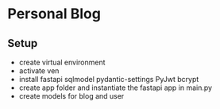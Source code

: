 # **Personal Blog**

## Setup
- create virtual environment
- activate ven
- install fastapi sqlmodel pydantic-settings PyJwt bcrypt
- create app folder and instantiate the fastapi app in main.py
- create models for blog and user